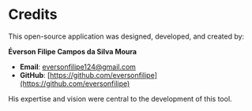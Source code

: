 # Credits

This open-source application was designed, developed, and created by:

**Éverson Filipe Campos da Silva Moura**

- **Email**: [eversonfilipe124@gmail.com](mailto:eversonfilipe124@gmail.com)
- **GitHub**: [https://github.com/eversonfilipe](https://github.com/eversonfilipe)

His expertise and vision were central to the development of this tool.